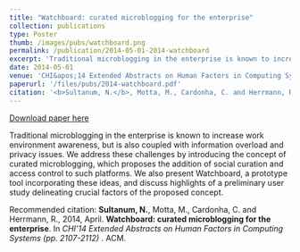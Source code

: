 ```yaml
---
title: "Watchboard: curated microblogging for the enterprise"
collection: publications
type: Poster
thumb: /images/pubs/watchboard.png
permalink: /publication/2014-05-01-2014-watchboard
excerpt: 'Traditional microblogging in the enterprise is known to increase work environment awareness, but is also coupled with information overload and privacy issues. We address these challenges by introducing the concept of curated microblogging, which proposes the addition of social curation and access control to such platforms. We also present Watchboard, a prototype tool incorporating these ideas, and discuss highlights of a preliminary user study delineating crucial factors of the proposed concept.'
date: 2014-05-01
venue: 'CHI&apos;14 Extended Abstracts on Human Factors in Computing Systems'
paperurl: '/files/pubs/2014-watchboard.pdf'
citation: '<b>Sultanum, N.</b>, Motta, M., Cardonha, C. and Herrmann, R., 2014, April. <b>Watchboard: curated microblogging for the enterprise</b>. In <i>CHI&apos;14 Extended Abstracts on Human Factors in Computing Systems (pp. 2107-2112) </i>. ACM.'
---
```


<a href='/files/pubs/2014-watchboard.pdf'>Download paper here</a>

Traditional microblogging in the enterprise is known to increase work environment awareness, but is also coupled with information overload and privacy issues. We address these challenges by introducing the concept of curated microblogging, which proposes the addition of social curation and access control to such platforms. We also present Watchboard, a prototype tool incorporating these ideas, and discuss highlights of a preliminary user study delineating crucial factors of the proposed concept.

Recommended citation: <b>Sultanum, N.</b>, Motta, M., Cardonha, C. and Herrmann, R., 2014, April. <b>Watchboard: curated microblogging for the enterprise</b>. In <i>CHI'14 Extended Abstracts on Human Factors in Computing Systems (pp. 2107-2112) </i>. ACM.